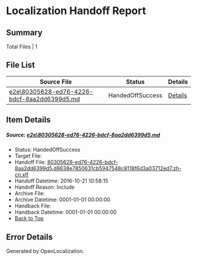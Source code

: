 # <a name='report-top'></a> Localization Handoff Report

## Summary
 Total Files | 1

## File List
 Source File | Status | Details 
 ----------- | ------ | ------- 
 [e2e\80305628-ed76-4226-bdcf-8aa2dd6399d5.md](https://github.com/OpenLocalizationTestOrg/ol-test0/blob/0bb622e4115829d821939115ecfce21c3f231d60/e2e/80305628-ed76-4226-bdcf-8aa2dd6399d5.md) | HandedOffSuccess | [Details](#9bb4fbb19de88c57f234c409667cc4598463bbb81)

## Item Details
##### <a name='9bb4fbb19de88c57f234c409667cc4598463bbb81'></a> Source: [e2e\80305628-ed76-4226-bdcf-8aa2dd6399d5.md](https://github.com/OpenLocalizationTestOrg/ol-test0/blob/0bb622e4115829d821939115ecfce21c3f231d60/e2e/80305628-ed76-4226-bdcf-8aa2dd6399d5.md)
* Status: HandedOffSuccess
* Target File: 
* Handoff File: [80305628-ed76-4226-bdcf-8aa2dd6399d5.d8638e7850631cb5947548c8118f6d3a03712ed7.zh-cn.xlf](https://github.com/OpenLocalizationTestOrg/ol-test0-handoff/blob/addceb5a65561ecb23daebb79faae9f23b547b38/ol-handoff/OpenLocalizationTestOrg/ol-test0-zhcn/shujia/ht/80305628-ed76-4226-bdcf-8aa2dd6399d5.d8638e7850631cb5947548c8118f6d3a03712ed7.zh-cn.xlf)
* Handoff Datetime: 2016-10-21 10:58:15
* Handoff Reason: Include
* Archive File: 
* Archive Datetime: 0001-01-01 00:00:00
* Handback File: 
* Handback Datetime: 0001-01-01 00:00:00
* [Back to Top](#report-top)


## Error Details

Generated by OpenLocalization.
